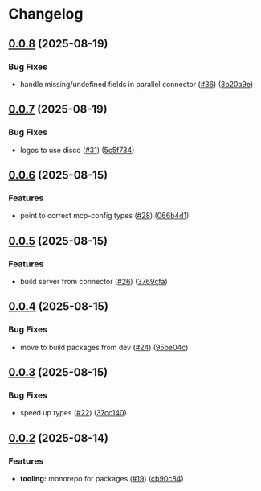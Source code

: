# Changelog

## [0.0.8](https://github.com/StackOneHQ/mcp-connectors/compare/mcp-config-types-v0.0.7...mcp-config-types-v0.0.8) (2025-08-19)


### Bug Fixes

* handle missing/undefined fields in parallel connector ([#36](https://github.com/StackOneHQ/mcp-connectors/issues/36)) ([3b20a9e](https://github.com/StackOneHQ/mcp-connectors/commit/3b20a9e58562681aff78f66ec63c97f7920ebaa1))

## [0.0.7](https://github.com/StackOneHQ/mcp-connectors/compare/mcp-config-types-v0.0.6...mcp-config-types-v0.0.7) (2025-08-19)


### Bug Fixes

* logos to use disco ([#31](https://github.com/StackOneHQ/mcp-connectors/issues/31)) ([5c5f734](https://github.com/StackOneHQ/mcp-connectors/commit/5c5f7344e022f33f1d8bdd098c94fcfdfb5e44f1))

## [0.0.6](https://github.com/StackOneHQ/mcp-connectors/compare/mcp-config-types-v0.0.5...mcp-config-types-v0.0.6) (2025-08-15)


### Features

* point to correct mcp-config types ([#28](https://github.com/StackOneHQ/mcp-connectors/issues/28)) ([066b4d1](https://github.com/StackOneHQ/mcp-connectors/commit/066b4d10f38f6c528eeb692ed58e8245c0fe288d))

## [0.0.5](https://github.com/StackOneHQ/mcp-connectors/compare/mcp-config-types-v0.0.4...mcp-config-types-v0.0.5) (2025-08-15)


### Features

* build server from connector ([#26](https://github.com/StackOneHQ/mcp-connectors/issues/26)) ([3769cfa](https://github.com/StackOneHQ/mcp-connectors/commit/3769cfaf0728e34e54ea0e7d6eb1b74a6777f1fa))

## [0.0.4](https://github.com/StackOneHQ/mcp-connectors/compare/mcp-config-types-v0.0.3...mcp-config-types-v0.0.4) (2025-08-15)


### Bug Fixes

* move to build packages from dev ([#24](https://github.com/StackOneHQ/mcp-connectors/issues/24)) ([95be04c](https://github.com/StackOneHQ/mcp-connectors/commit/95be04cb19864f8f59520079a5ff3a817f7b235a))

## [0.0.3](https://github.com/StackOneHQ/mcp-connectors/compare/mcp-config-types-v0.0.2...mcp-config-types-v0.0.3) (2025-08-15)


### Bug Fixes

* speed up types ([#22](https://github.com/StackOneHQ/mcp-connectors/issues/22)) ([37cc140](https://github.com/StackOneHQ/mcp-connectors/commit/37cc140f239ec13b520689fa59643aa7a4f03043))

## [0.0.2](https://github.com/StackOneHQ/mcp-connectors/compare/mcp-config-types-v0.0.1...mcp-config-types-v0.0.2) (2025-08-14)


### Features

* **tooling:** monorepo for packages ([#19](https://github.com/StackOneHQ/mcp-connectors/issues/19)) ([cb90c84](https://github.com/StackOneHQ/mcp-connectors/commit/cb90c84165aaa41b038d846eb72f5969e470428c))
